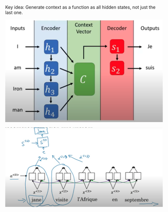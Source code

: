 Key idea: Generate context as a function as all hidden states, not just the last one.

![image-20230529222826196](./assets/image-20230529222826196.png)

![image-20230529222126928](./assets/image-20230529222126928.png)



